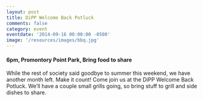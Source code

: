 ```yaml
---
layout: post
title: DiPP Welcome Back Potluck
comments: false
category: event
eventdate: '2014-09-16 00:00:00 -0500'
image: '/resources/images/bbq.jpg'
---
```



<h4>6pm, Promontory Point Park, Bring food to share</h4>

<p>While the rest of society said goodbye to summer this weekend, we have another month left. Make it count!  
Come join us at the DiPP Welcome Back Potluck.  We’ll have a couple small grills going, so bring stuff to grill and side dishes to share.</p>



